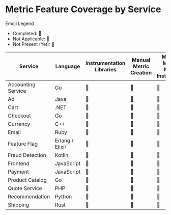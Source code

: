 # Metric Feature Coverage by Service

Emoji Legend

- Completed: :100:
- Not Applicable: :no_bell:
- Not Present (Yet): :construction:

| Service            | Language        | Instrumentation Libraries | Manual Metric Creation | Multiple Manual Metric Instruments | Metric Attributes | Resource Attributes | Exemplars      | Views          |
|--------------------|-----------------|---------------------------|------------------------|------------------------------------|-------------------|---------------------|----------------|----------------|
| Accounting Service | Go              | :construction:            | :construction:         | :construction:                     | :construction:    | :construction:      | :construction: | :construction: |
| Ad                 | Java            | :100:                     | :100:                  | :construction:                     | :100:             | :100:               | :100: | :construction: |
| Cart               | .NET            | :100:                     | :construction:         | :construction:                     | :construction:    | :construction:      | :construction: | :construction: |
| Checkout           | Go              | :100:                     | :construction:         | :construction:                     | :construction:    | :construction:      | :construction: | :construction: |
| Currency           | C++             | :no_bell:                 | :construction:         | :construction:                     | :construction:    | :construction:      | :construction: | :construction: |
| Email              | Ruby            | :construction:            | :construction:         | :construction:                     | :construction:    | :construction:      | :construction: | :construction: |
| Feature Flag       | Erlang / Elixir | :construction:            | :construction:         | :construction:                     | :construction:    | :construction:      | :construction: | :construction: |
| Fraud Detection    | Kotlin          | :100:                     | :construction:         | :construction:                     | :construction:    | :100:               | :construction: | :construction: |
| Frontend           | JavaScript      | :construction:            | :construction:         | :construction:                     | :construction:    | :construction:      | :construction: | :construction: |
| Payment            | JavaScript      | :construction:            | :100:                  | :construction:                     | :construction:    | :100:               | :construction: | :construction: |
| Product Catalog    | Go              | :construction:            | :construction:         | :construction:                     | :construction:    | :construction:      | :construction: | :construction: |
| Quote Service      | PHP             | :construction:            | :construction:         | :construction:                     | :construction:    | :construction:      | :construction: | :construction: |
| Recommendation     | Python          | :100:                     | :100:                  | :construction:                     | :construction:    | :construction:      | :construction: | :construction: |
| Shipping           | Rust            | :construction:            | :construction:         | :construction:                     | :construction:    | :construction:      | :construction: | :construction: |

